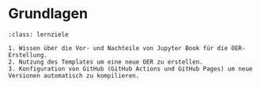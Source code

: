 # Grundlagen

```{admonition} [Jupyter Book](/grundlagen/einleitung.md)
:class: lernziele

1. Wissen über die Vor- und Nachteile von Jupyter Book für die OER-Erstellung.
2. Nutzung des Templates um eine neue OER zu erstellen.
3. Konfiguration von GitHub (GitHub Actions und GitHub Pages) um neue Versionen automatisch zu kompilieren.
```
